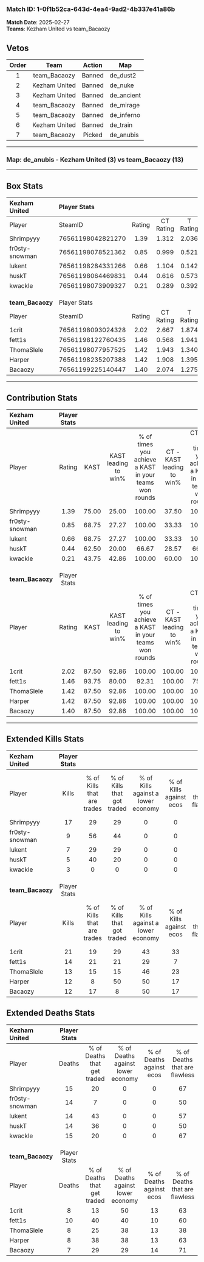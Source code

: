 ### Match ID: 1-0f1b52ca-643d-4ea4-9ad2-4b337e41a86b  
**Match Date**: 2025-02-27  
**Teams**: Kezham United vs team_Bacaozy  

## Vetos  

| Order | Team | Action | Map |
| :---: | :--: | :----: | --- |
| 1 | team_Bacaozy | Banned | de_dust2 |
| 2 | Kezham United | Banned | de_nuke |
| 3 | Kezham United | Banned | de_ancient |
| 4 | team_Bacaozy | Banned | de_mirage |
| 5 | team_Bacaozy | Banned | de_inferno |
| 6 | Kezham United | Banned | de_train |
| 7 | team_Bacaozy | Picked | de_anubis |

---  

### **Map**: de_anubis - Kezham United (3) vs team_Bacaozy (13)  
---  

## Box Stats  

| **Kezham United** | Player Stats      |        |           |          |       |       |       |         |        |      |     |
| :- | :- | :-: | :-: | :-: | :-: | :-: | :-: | :-: | :-: | :-: | :-: |
| Player            | SteamID           | Rating | CT Rating | T Rating | KAST  |  ADR  | Kills | Assists | Deaths | K/D  | HS% |
| Shrimpyyy         | 76561198042821270 |  1.39  |   1.312   |  2.036   | 75.00 | 110.3 |  17   |    2    |   15   | 1.13 | 52  |
| fr0sty-snowman    | 76561198078521362 |  0.85  |   0.999   |  0.521   | 68.75 | 74.4  |   9   |    4    |   14   | 0.64 | 77  |
| lukent            | 76561198284331266 |  0.66  |   1.104   |  0.142   | 68.75 | 53.1  |   7   |    3    |   14   | 0.50 | 28  |
| huskT             | 76561198064469831 |  0.44  |   0.616   |  0.573   | 62.50 | 33.9  |   5   |    1    |   14   | 0.36 | 80  |
| kwackle           | 76561198073909327 |  0.21  |   0.289   |  0.392   | 43.75 | 43.4  |   3   |    5    |   15   | 0.20 |  0  |
|                   |                   |        |           |          |       |       |       |         |        |      |     |
|                   |                   |        |           |          |       |       |       |         |        |      |     |
|                   |                   |        |           |          |       |       |       |         |        |      |     |
| **team_Bacaozy**  | Player Stats      |        |           |          |       |       |       |         |        |      |     |
| Player            | SteamID           | Rating | CT Rating | T Rating | KAST  |  ADR  | Kills | Assists | Deaths | K/D  | HS% |
| 1crit             | 76561198093024328 |  2.02  |   2.667   |  1.874   | 87.50 | 132.4 |  21   |    4    |   8    | 2.63 | 42  |
| fett1s            | 76561198122760435 |  1.46  |   0.568   |  1.941   | 93.75 | 84.5  |  14   |    4    |   10   | 1.40 | 78  |
| ThomaSlele        | 76561198077957525 |  1.42  |   1.943   |  1.340   | 87.50 | 82.9  |  13   |    3    |   8    | 1.63 | 69  |
| Harper            | 76561198235207388 |  1.42  |   1.908   |  1.395   | 87.50 | 91.3  |  12   |    7    |   8    | 1.50 | 58  |
| Bacaozy           | 76561199225140447 |  1.40  |   2.074   |  1.275   | 87.50 | 76.7  |  12   |    7    |   7    | 1.71 | 58  |
---  

## Contribution Stats  

| **Kezham United** | Player Stats |       |                      |                                                        |                           |                                                             |                          |                                                            |
| :- | :-: | :-: | :-: | :-: | :-: | :-: | :-: | :-: |
| Player            |    Rating    | KAST  | KAST leading to win% | % of times you achieve a KAST in your teams won rounds | CT - KAST leading to win% | CT - % of times you achieve a KAST in your teams won rounds | T - KAST leading to win% | T - % of times you achieve a KAST in your teams won rounds |
| Shrimpyyy         |     1.39     | 75.00 |        25.00         |                         100.00                         |           37.50           |                           100.00                            |           0.00           |                            0.00                            |
| fr0sty-snowman    |     0.85     | 68.75 |        27.27         |                         100.00                         |           33.33           |                           100.00                            |           0.00           |                            0.00                            |
| lukent            |     0.66     | 68.75 |        27.27         |                         100.00                         |           33.33           |                           100.00                            |           0.00           |                            0.00                            |
| huskT             |     0.44     | 62.50 |        20.00         |                         66.67                          |           28.57           |                            66.67                            |           0.00           |                            0.00                            |
| kwackle           |     0.21     | 43.75 |        42.86         |                         100.00                         |           60.00           |                           100.00                            |           0.00           |                            0.00                            |
|                   |              |       |                      |                                                        |                           |                                                             |                          |                                                            |
|                   |              |       |                      |                                                        |                           |                                                             |                          |                                                            |
|                   |              |       |                      |                                                        |                           |                                                             |                          |                                                            |
| **team_Bacaozy**  | Player Stats |       |                      |                                                        |                           |                                                             |                          |                                                            |
| Player            |    Rating    | KAST  | KAST leading to win% | % of times you achieve a KAST in your teams won rounds | CT - KAST leading to win% | CT - % of times you achieve a KAST in your teams won rounds | T - KAST leading to win% | T - % of times you achieve a KAST in your teams won rounds |
| 1crit             |     2.02     | 87.50 |        92.86         |                         100.00                         |          100.00           |                           100.00                            |          90.00           |                           100.00                           |
| fett1s            |     1.46     | 93.75 |        80.00         |                         92.31                          |          100.00           |                            75.00                            |          75.00           |                           100.00                           |
| ThomaSlele        |     1.42     | 87.50 |        92.86         |                         100.00                         |          100.00           |                           100.00                            |          90.00           |                           100.00                           |
| Harper            |     1.42     | 87.50 |        92.86         |                         100.00                         |          100.00           |                           100.00                            |          90.00           |                           100.00                           |
| Bacaozy           |     1.40     | 87.50 |        92.86         |                         100.00                         |          100.00           |                           100.00                            |          90.00           |                           100.00                           |
---  

## Extended Kills Stats  

| **Kezham United** | Player Stats |                            |                            |                                    |                         |                              |                                 |                                       |                    |           |
| :- | :-: | :-: | :-: | :-: | :-: | :-: | :-: | :-: | :-: | :-: |
| Player            |    Kills     | % of Kills that are trades | % of Kills that got traded | % of Kills against a lower economy | % of Kills against ecos | % of Kills that are flawless | % of Kills that are close duels | % of Kills that are assisted by flash | Pistol Round Kills | AWP Kills |
| Shrimpyyy         |      17      |             29             |             29             |                 0                  |            0            |              71              |               12                |                   6                   |         0          |     1     |
| fr0sty-snowman    |      9       |             56             |             44             |                 0                  |            0            |              33              |                0                |                   0                   |         0          |     2     |
| lukent            |      7       |             29             |             29             |                 0                  |            0            |              71              |               14                |                   0                   |         3          |     1     |
| huskT             |      5       |             40             |             20             |                 0                  |            0            |              60              |                0                |                   0                   |         0          |     1     |
| kwackle           |      3       |             0              |             0              |                 0                  |            0            |              33              |               33                |                   0                   |         0          |     0     |
|                   |              |                            |                            |                                    |                         |                              |                                 |                                       |                    |           |
|                   |              |                            |                            |                                    |                         |                              |                                 |                                       |                    |           |
|                   |              |                            |                            |                                    |                         |                              |                                 |                                       |                    |           |
| **team_Bacaozy**  | Player Stats |                            |                            |                                    |                         |                              |                                 |                                       |                    |           |
| Player            |    Kills     | % of Kills that are trades | % of Kills that got traded | % of Kills against a lower economy | % of Kills against ecos | % of Kills that are flawless | % of Kills that are close duels | % of Kills that are assisted by flash | Pistol Round Kills | AWP Kills |
| 1crit             |      21      |             19             |             29             |                 43                 |           33            |              52              |                5                |                   0                   |         0          |     2     |
| fett1s            |      14      |             21             |             21             |                 29                 |            7            |              57              |                7                |                   7                   |         0          |     3     |
| ThomaSlele        |      13      |             15             |             15             |                 46                 |           23            |              62              |                0                |                   8                   |         0          |     2     |
| Harper            |      12      |             8              |             50             |                 50                 |           17            |              75              |                0                |                   8                   |         0          |     2     |
| Bacaozy           |      12      |             17             |             8              |                 50                 |           17            |              50              |                0                |                   0                   |         2          |     1     |
## Extended Deaths Stats  

| **Kezham United** | Player Stats |                             |                                   |                          |                               |                            |                           |               |
| :- | :-: | :-: | :-: | :-: | :-: | :-: | :-: | :-: |
| Player            |    Deaths    | % of Deaths that get traded | % of Deaths against lower economy | % of Deaths against ecos | % of Deaths that are flawless | % of Deaths that are close | % of Deaths while blinded | Deaths to AWP |
| Shrimpyyy         |      15      |             20              |                 0                 |            0             |              67               |             0              |             7             |       0       |
| fr0sty-snowman    |      14      |              7              |                 0                 |            0             |              50               |             7              |             0             |       0       |
| lukent            |      14      |             43              |                 0                 |            0             |              57               |             0              |            14             |       0       |
| huskT             |      14      |             36              |                 0                 |            0             |              50               |             0              |             0             |       0       |
| kwackle           |      15      |             20              |                 0                 |            0             |              67               |             7              |             0             |       2       |
|                   |              |                             |                                   |                          |                               |                            |                           |               |
|                   |              |                             |                                   |                          |                               |                            |                           |               |
|                   |              |                             |                                   |                          |                               |                            |                           |               |
| **team_Bacaozy**  | Player Stats |                             |                                   |                          |                               |                            |                           |               |
| Player            |    Deaths    | % of Deaths that get traded | % of Deaths against lower economy | % of Deaths against ecos | % of Deaths that are flawless | % of Deaths that are close | % of Deaths while blinded | Deaths to AWP |
| 1crit             |      8       |             13              |                50                 |            13            |              63               |             13             |            13             |       0       |
| fett1s            |      10      |             40              |                40                 |            10            |              60               |             20             |             0             |       0       |
| ThomaSlele        |      8       |             25              |                38                 |            13            |              38               |             0              |             0             |       1       |
| Harper            |      8       |             38              |                38                 |            13            |              63               |             0              |             0             |       0       |
| Bacaozy           |      7       |             29              |                29                 |            14            |              71               |             14             |             0             |       2       |
